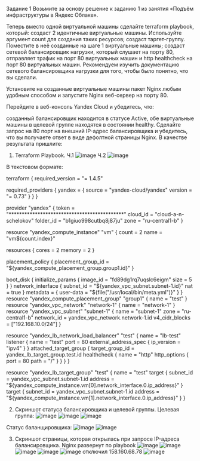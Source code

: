 Задание 1
Возьмите за основу решение к заданию 1 из занятия «Подъём инфраструктуры в Яндекс Облаке».

Теперь вместо одной виртуальной машины сделайте terraform playbook, который:
создаст 2 идентичные виртуальные машины. Используйте аргумент count для создания таких ресурсов;
создаст таргет-группу. Поместите в неё созданные на шаге 1 виртуальные машины;
создаст сетевой балансировщик нагрузки, который слушает на порту 80, отправляет трафик на порт 80 виртуальных машин и http healthcheck на порт 80 виртуальных машин.
Рекомендуем изучить документацию сетевого балансировщика нагрузки для того, чтобы было понятно, что вы сделали.

Установите на созданные виртуальные машины пакет Nginx любым удобным способом и запустите Nginx веб-сервер на порту 80.

Перейдите в веб-консоль Yandex Cloud и убедитесь, что:

созданный балансировщик находится в статусе Active,
обе виртуальные машины в целевой группе находятся в состоянии healthy.
Сделайте запрос на 80 порт на внешний IP-адрес балансировщика и убедитесь, что вы получаете ответ в виде дефолтной страницы Nginx.
В качестве результата пришлите:

1. Terraform Playbook.
Ч.1
![image](https://github.com/AlexanderSchelokov/Fault-tolerance-in-the-cloud-hw/assets/121572590/94eeca32-d752-405d-b5ce-e6b2d1e95016)
Ч.2
![image](https://github.com/AlexanderSchelokov/Fault-tolerance-in-the-cloud-hw/assets/121572590/67a0dfd6-4e6b-4e13-98e8-2ac85af1bff5)

В текстовом формате:

terraform {
  required_version = "= 1.4.5"

  required_providers {
    yandex = {
      source  = "yandex-cloud/yandex"
      version = "= 0.73"
    }
  }
}

provider "yandex" {
  token     = "********************************************"
  cloud_id  = "cloud-a-n-schelokov"
  folder_id = "b1giuo998cutbq8j87ju"
  zone      = "ru-central1-b"
}

resource "yandex_compute_instance" "vm" {
  count = 2
  name  = "vm${count.index}"

  resources {
    cores  = 2
    memory = 2
  }

placement_policy {
    placement_group_id = "${yandex_compute_placement_group.group1.id}"
  }

  boot_disk {
    initialize_params {
      image_id = "fd89dg1rq7uqslc6eigm"
      size = 5
    }
  }
  network_interface {
    subnet_id = "${yandex_vpc_subnet.subnet-1.id}"
    nat       = true
  }
  metadata = {
    user-data = "${file("/usr/local/bin/meta.yml")}"
  }
}
resource "yandex_compute_placement_group" "group1" {
  name = "test"
}
resource "yandex_vpc_network" "network-1" {
  name = "network-1"
}
resource "yandex_vpc_subnet" "subnet-1" {
  name           = "subnet-1"
  zone           = "ru-central1-b"
  network_id     = yandex_vpc_network.network-1.id
  v4_cidr_blocks = ["192.168.10.0/24"]
}

resource "yandex_lb_network_load_balancer" "test" {
  name = "lb-test"
  listener {
    name = "test"
    port = 80
    external_address_spec {
      ip_version = "ipv4"
    }
  }
  attached_target_group {
    target_group_id = yandex_lb_target_group.test.id
    healthcheck {
      name = "http"
      http_options {
        port = 80
        path = "/"
      }
    }
  }
}

resource "yandex_lb_target_group" "test" {
  name = "test"
  target {
    subnet_id = yandex_vpc_subnet.subnet-1.id
    address   = "${yandex_compute_instance.vm[0].network_interface.0.ip_address}"
  }
  target {
    subnet_id = yandex_vpc_subnet.subnet-1.id
    address   = "${yandex_compute_instance.vm[1].network_interface.0.ip_address}"
  }
}


2. Скриншот статуса балансировщика и целевой группы.
Целевая группа:
![image](https://github.com/AlexanderSchelokov/Fault-tolerance-in-the-cloud-hw/assets/121572590/d6c52707-0167-4d01-9ede-e445d19cba28)
![image](https://github.com/AlexanderSchelokov/Fault-tolerance-in-the-cloud-hw/assets/121572590/877f7818-faef-4931-93e0-6aa8db299761)
![image](https://github.com/AlexanderSchelokov/Fault-tolerance-in-the-cloud-hw/assets/121572590/6bd60971-2065-4eff-b543-7ff06d1c8318)

Статус баланщировщика:
![image](https://github.com/AlexanderSchelokov/Fault-tolerance-in-the-cloud-hw/assets/121572590/66864eb6-1a89-4b4a-89aa-2c28a31df5ba)
![image](https://github.com/AlexanderSchelokov/Fault-tolerance-in-the-cloud-hw/assets/121572590/604a0224-2589-475e-b74a-6cdd33358d53)

3. Скриншот страницы, которая открылась при запросе IP-адреса балансировщика.
Nginx развернут по playbook
![image](https://github.com/AlexanderSchelokov/Fault-tolerance-in-the-cloud-hw/assets/121572590/1a81bc6b-4e1e-47b8-949b-6bbed0f43a6e)
![image](https://github.com/AlexanderSchelokov/Fault-tolerance-in-the-cloud-hw/assets/121572590/582085dd-124c-4d3f-93eb-d950eee17eac)
![image](https://github.com/AlexanderSchelokov/Fault-tolerance-in-the-cloud-hw/assets/121572590/2a970a43-6080-4e21-8cee-83568654af29)
![image](https://github.com/AlexanderSchelokov/Fault-tolerance-in-the-cloud-hw/assets/121572590/dd86db33-85f6-4209-96b0-4f682fa6d40a)
![image](https://github.com/AlexanderSchelokov/Fault-tolerance-in-the-cloud-hw/assets/121572590/99784b98-b1f2-417a-b332-cc4683f7cf49)
отключил 158.160.68.78
![image](https://github.com/AlexanderSchelokov/Fault-tolerance-in-the-cloud-hw/assets/121572590/ea2da434-358d-4884-a467-65769669cc35)




